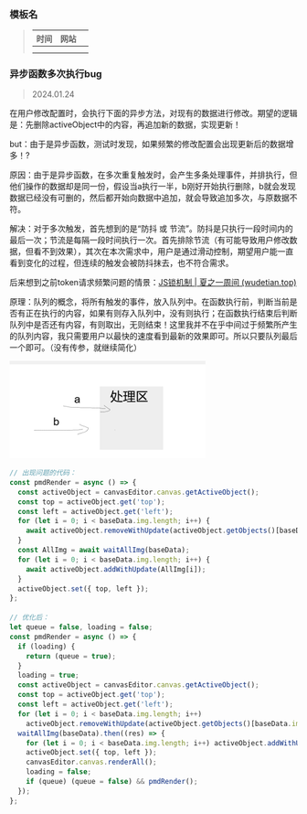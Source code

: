 ### 模板名

> | 时间 | 网站 |      |
> | ---- | ---- | ---- |
> |      |      |      |
> |      |      |      |







### 异步函数多次执行bug

> 2024.01.24

在用户修改配置时，会执行下面的异步方法，对现有的数据进行修改。期望的逻辑是：先删除activeObject中的内容，再追加新的数据，实现更新！

but：由于是异步函数，测试时发现，如果频繁的修改配置会出现更新后的数据增多！?

原因：由于是异步函数，在多次重复触发时，会产生多条处理事件，并排执行，但他们操作的数据却是同一份，假设当a执行一半，b刚好开始执行删除，b就会发现数据已经没有可删的，然后都开始向数据中追加，就会导致追加多次，与原数据不符。

解决：对于多次触发，首先想到的是“防抖 或 节流”。防抖是只执行一段时间内的最后一次；节流是每隔一段时间执行一次。首先排除节流（有可能导致用户修改数据，但看不到效果），其次在本次需求中，用户是通过滑动控制，期望用户能一直看到变化的过程，但连续的触发会被防抖抹去，也不符合需求。

后来想到之前token请求频繁问题的情景：[JS锁机制 | 夏之一周间 (wudetian.top)](https://notes.wudetian.top/notes/其他概念.html#js锁机制)

原理：队列的概念，将所有触发的事件，放入队列中。在函数执行前，判断当前是否有正在执行的内容，如果有则存入队列中，没有则执行；在函数执行结束后判断队列中是否还有内容，有则取出，无则结束！这里我并不在乎中间过于频繁所产生的队列内容，我只需要用户以最快的速度看到最新的效果即可。所以只要队列最后一个即可。（没有传参，就继续简化）

<img src="./images/博客记录/image-20240204101807076.png" alt="image-20240204101807076" style="zoom:50%;" />

```js
// 出现问题的代码：
const pmdRender = async () => {
  const activeObject = canvasEditor.canvas.getActiveObject();
  const top = activeObject.get('top');
  const left = activeObject.get('left');
  for (let i = 0; i < baseData.img.length; i++) {
    await activeObject.removeWithUpdate(activeObject.getObjects()[baseData.img.length - i - 1]);
  }
  const AllImg = await waitAllImg(baseData);
  for (let i = 0; i < baseData.img.length; i++) {
    await activeObject.addWithUpdate(AllImg[i]);
  }
  activeObject.set({ top, left });
};

// 优化后：
let queue = false, loading = false;
const pmdRender = async () => {
  if (loading) {
    return (queue = true);
  }
  loading = true;
  const activeObject = canvasEditor.canvas.getActiveObject();
  const top = activeObject.get('top');
  const left = activeObject.get('left');
  for (let i = 0; i < baseData.img.length; i++)
    activeObject.removeWithUpdate(activeObject.getObjects()[baseData.img.length - i - 1]);
  waitAllImg(baseData).then((res) => {
    for (let i = 0; i < baseData.img.length; i++) activeObject.addWithUpdate(res[i]);
    activeObject.set({ top, left });
    canvasEditor.canvas.renderAll();
    loading = false;
    if (queue) (queue = false) && pmdRender();
  });
};
```

